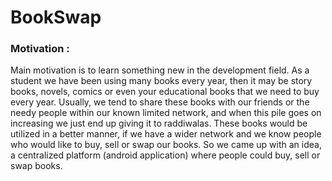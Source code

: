 # BookSwap

### Motivation :
Main motivation is to learn something new in the development field. As a student
we have been using many books every year, then it may be story books, novels,
comics or even your educational books that we need to buy every year. Usually,
we tend to share these books with our friends or the needy people within our
known limited network, and when this pile goes on increasing we just end up
giving it to raddiwalas. These books would be utilized in a better manner, if we
have a wider network and we know people who would like to buy, sell or swap
our books. So we came up with an idea, a centralized platform (android
application) where people could buy, sell or swap books.
